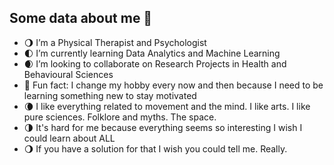 ## Some data about me 👋

- :waning_gibbous_moon: I’m a Physical Therapist and Psychologist
- :first_quarter_moon: I’m currently learning Data Analytics and Machine Learning
- :waxing_crescent_moon: I’m looking to collaborate on Research Projects in Health and Behavioural Sciences
- :new_moon_with_face: Fun fact: I change my hobby every now and then because I need to be learning something new to stay motivated
- :waning_crescent_moon: I like everything related to movement and the mind. I like arts. I like pure sciences. Folklore and myths. The space. 
- :last_quarter_moon: It's hard for me because everything seems so interesting I wish I could learn about ALL
- :waning_gibbous_moon: If you have a solution for that I wish you could tell me. Really.

